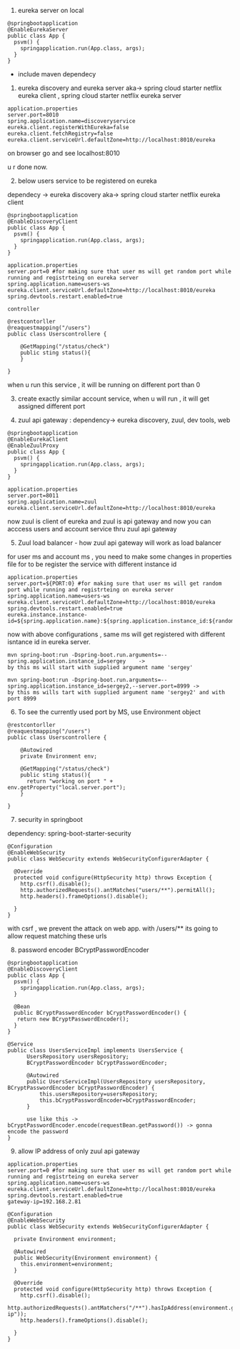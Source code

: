 1. eureka server on local
```
@springbootapplication
@EnableEurekaServer
public class App {
  psvm() {
    springapplication.run(App.class, args);
  }
}
```
* include maven dependecy
 1. eureka discovery and eureka server aka-> spring cloud starter netflix eureka client , spring cloud starter netflix eureka server
```
application.properties
server.port=8010
spring.application.name=discoveryservice
eureka.client.registerWithEureka=false
eureka.client.fetchRegistry=false
eureka.client.serviceUrl.defaultZone=http://localhost:8010/eureka
```
on browser go and see localhost:8010

u r done now.

2. below users service to be registered on eureka

dependecy -> eureka discovery aka-> spring cloud starter netflix eureka client

```
@springbootapplication
@EnableDiscoveryClient
public class App {
  psvm() {
    springapplication.run(App.class, args);
  }
}

application.properties
server.port=0 #for making sure that user ms will get random port while running and registrteing on eureka server
spring.application.name=users-ws
eureka.client.serviceUrl.defaultZone=http://localhost:8010/eureka
spring.devtools.restart.enabled=true
```
```
controller

@restcontorller
@reaquestmapping("/users")
public class Userscontrollere {
    
    @GetMapping("/status/check")
    public sting status(){
    }

}
```
when u run this service , it will be running on different port than 0

3. create exactly similar account service, when u will run , it will get assigned different port

4. zuul api gateway :
dependency-> eureka discovery, zuul, dev tools, web
```
@springbootapplication
@EnableEurekaClient
@EnableZuulProxy
public class App {
  psvm() {
    springapplication.run(App.class, args);
  }
}

application.properties
server.port=8011
spring.application.name=zuul
eureka.client.serviceUrl.defaultZone=http://localhost:8010/eureka
```
now zuul is client of eureka and zuul is api gateway and now you can acccess users and account
service thru zuul api gateway

5. Zuul load balancer - how zuul api gateway will work as load balancer

for user ms and account ms , you need to make some changes in properties file for to be register the service with different instance id
```
application.properties
server.port=${PORT:0} #for making sure that user ms will get random port while running and registrteing on eureka server
spring.application.name=users-ws
eureka.client.serviceUrl.defaultZone=http://localhost:8010/eureka
spring.devtools.restart.enabled=true
eureka.instance.instance-id=${spring.application.name}:${spring.application.instance_id:${random.value}}
```
now with above configurations , same ms will get registered with different isntance id in eureka server.

```
mvn spring-boot:run -Dspring-boot.run.arguments=--spring.application.instance_id=sergey    -> 
by this ms will start with supplied argument name 'sergey'
```
```
mvn spring-boot:run -Dspring-boot.run.arguments=--spring.application.instance_id=sergey2,--server.port=8999 ->
by this ms wills tart with supplied argument name 'sergey2' and with port 8999
```

6.  To see the currently used port by MS, use Environment object
```
@restcontorller
@reaquestmapping("/users")
public class Userscontrollere {
    
    @Autowired
    private Environment env;
    
    @GetMapping("/status/check")
    public sting status(){
      return "working on port " + env.getProperty("local.server.port");
    }

}
```


7. security in springboot

dependency:
spring-boot-starter-security

```
@Configuration
@EnableWebSecurity
public class WebSecurity extends WebSecurityConfigurerAdapter {

  @Override
  protected void configure(HttpSecurity http) throws Exception {
    http.csrf().disable();
    http.authorizedRequests().antMatches("users/**").permitAll();
    http.headers().frameOptions().disable();
    
  }
}
```
with csrf , we prevent the attack on web app.
with /users/** its going to allow request matching these urls 


8. password encoder
BCryptPasswordEncoder 
```
@springbootapplication
@EnableDiscoveryClient
public class App {
  psvm() {
    springapplication.run(App.class, args);
  }
  
  @Bean
  public BCryptPasswordEncoder bCryptPasswordEncoder() {
   return new BCryptPasswordEncoder();
  }
}

@Service
public class UsersServiceImpl implements UsersService {
      UsersRepository usersRepository;
      BCryptPasswordEncoder bCryptPasswordEncoder;
      
      @Autowired
      public UsersServiceImpl(UsersRepository usersRepository, BCryptPasswordEncoder bCryptPasswordEncoder) {
          this.usersRepository=usersRepository;
          this.bCryptPasswordEncoder=bCryptPasswordEncoder;
      }
      
      use like this -> bCryptPasswordEncoder.encode(requestBean.getPassword()) -> gonna encode the password
}
```

9. allow IP address of only zuul api gateway

```
application.properties
server.port=0 #for making sure that user ms will get random port while running and registrteing on eureka server
spring.application.name=users-ws
eureka.client.serviceUrl.defaultZone=http://localhost:8010/eureka
spring.devtools.restart.enabled=true
gateway-ip=192.168.2.81
```
```
@Configuration
@EnableWebSecurity
public class WebSecurity extends WebSecurityConfigurerAdapter {

  private Environment environment;
  
  @Autowired
  public WebSecurity(Environment environment) {
    this.environment=environment;
  }
  
  @Override
  protected void configure(HttpSecurity http) throws Exception {
    http.csrf().disable();
    http.authorizedRequests().antMatchers("/**").hasIpAddress(environment.getProperty("gateway-ip"));
    http.headers().frameOptions().disable();
    
  }
}
```

